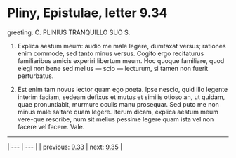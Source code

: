 # Pliny, Epistulae, letter 9.34

greeting. C. PLINIUS TRANQUILLO SUO S.



1. Explica aestum meum: audio me male legere, dumtaxat versus; rationes enim commode, sed tanto minus versus. Cogito ergo recitaturus familiaribus amicis experiri libertum meum. Hoc quoque familiare, quod elegi non bene sed melius — scio — lecturum, si tamen non fuerit perturbatus.



2. Est enim tam novus lector quam ego poeta. Ipse nescio, quid illo legente interim faciam, sedeam defixus et mutus et similis otioso an, ut quidam, quae pronuntiabit, murmure oculis manu prosequar. Sed puto me non minus male saltare quam legere. Iterum dicam, explica aestum meum vere-que rescribe, num sit melius pessime legere quam ista vel non facere vel facere. Vale.



---

| --- | --- |
| previous: [9.33](../9.33/) | next: [9.35](../9.35/) |